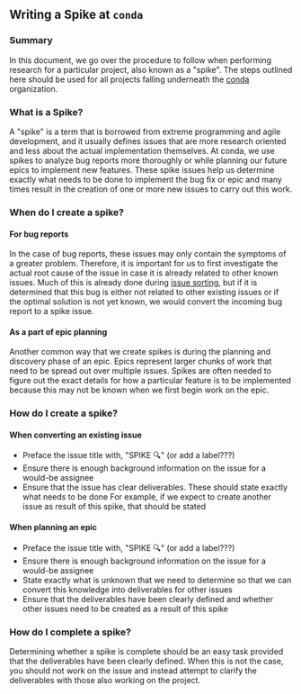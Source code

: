 ## Writing a Spike at `conda`

### Summary

In this document, we go over the procedure to follow when performing research for a
particular project, also known as a "spike". The steps outlined here should be used
for all projects falling underneath the [conda](github.com/conda) organization.

### What is a Spike?

A "spike" is a term that is borrowed from extreme programming and agile development,
and it usually defines issues that are more research oriented and less about the actual
implementation themselves. At conda, we use spikes to analyze bug reports
more thoroughly or while planning our future epics to implement new features. These spike
issues help us determine exactly what needs to be done to implement the bug fix or epic and
many times result in the creation of one or more new issues to carry out this work.

### When do I create a spike?

#### For bug reports

In the case of bug reports, these issues may only contain the symptoms of a greater problem. Therefore,
it is important for us to first investigate the actual root cause of the issue in case it is
already related to other known issues. Much of this is already done during [issue sorting](./ISSUE_SORTING.md),
but if it is determined that this bug is either not related to other existing issues or if the
optimal solution is not yet known, we would convert the incoming bug report to a spike issue.

#### As a part of epic planning

Another common way that we create spikes is during the planning and discovery phase of an epic.
Epics represent larger chunks of work that need to be spread out over multiple issues. Spikes are
often needed to figure out the exact details for how a particular feature is to be implemented
because this may not be known when we first begin work on the epic.

### How do I create a spike?

#### When converting an existing issue

- Preface the issue title with, "SPIKE 🔍" (or add a label???)
- Ensure there is enough background information on the issue for a would-be assignee
- Ensure that the issue has clear deliverables. These should state exactly what needs to be done
  For example, if we expect to create another issue as result of this spike, that should be stated

#### When planning an epic

- Preface the issue title with, "SPIKE 🔍" (or add a label???)
- Ensure there is enough background information on the issue for a would-be assignee
- State exactly what is unknown that we need to determine so that we can convert this
  knowledge into deliverables for other issues
- Ensure that the deliverables have been clearly defined and whether other issues
  need to be created as a result of this spike

### How do I complete a spike?

Determining whether a spike is complete should be an easy task provided
that the deliverables have been clearly defined. When this is not the case, you should
not work on the issue and instead attempt to clarify the deliverables with those also
working on the project.
